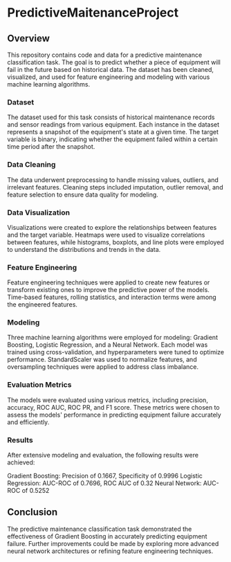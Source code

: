 # PredictiveMaitenanceProject

## Overview
This repository contains code and data for a predictive maintenance classification task. The goal is to predict whether a piece of equipment will fail in the future based on historical data. The dataset has been cleaned, visualized, and used for feature engineering and modeling with various machine learning algorithms.

### Dataset
The dataset used for this task consists of historical maintenance records and sensor readings from various equipment. Each instance in the dataset represents a snapshot of the equipment's state at a given time. The target variable is binary, indicating whether the equipment failed within a certain time period after the snapshot.

### Data Cleaning
The data underwent preprocessing to handle missing values, outliers, and irrelevant features. Cleaning steps included imputation, outlier removal, and feature selection to ensure data quality for modeling.

### Data Visualization
Visualizations were created to explore the relationships between features and the target variable. Heatmaps were used to visualize correlations between features, while histograms, boxplots, and line plots were employed to understand the distributions and trends in the data.

### Feature Engineering
Feature engineering techniques were applied to create new features or transform existing ones to improve the predictive power of the models. Time-based features, rolling statistics, and interaction terms were among the engineered features.

### Modeling
Three machine learning algorithms were employed for modeling: Gradient Boosting, Logistic Regression, and a Neural Network. Each model was trained using cross-validation, and hyperparameters were tuned to optimize performance. StandardScaler was used to normalize features, and oversampling techniques were applied to address class imbalance.

### Evaluation Metrics
The models were evaluated using various metrics, including precision, accuracy, ROC AUC, ROC PR, and F1 score. These metrics were chosen to assess the models' performance in predicting equipment failure accurately and efficiently.

### Results
After extensive modeling and evaluation, the following results were achieved:

Gradient Boosting: Precision of 0.1667, Specificity of 0.9996
Logistic Regression: AUC-ROC of  0.7696, ROC AUC of 0.32
Neural Network: AUC-ROC of 0.5252

## Conclusion
The predictive maintenance classification task demonstrated the effectiveness of Gradient Boosting in accurately predicting equipment failure. Further improvements could be made by exploring more advanced neural network architectures or refining feature engineering techniques.


